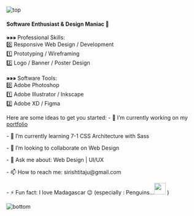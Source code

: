 ### 

<!--
**sirishtitaju/sirishtitaju** is a ✨ _special_ ✨ repository because its `README.md` (this file) appears on your GitHub profile.

Here are some ideas to get you started:

- 🔭 I’m currently working on ...
- 🌱 I’m currently learning ...
- 👯 I’m looking to collaborate on ...
- 🤔 I’m looking for help with ...
- 💬 Ask me about ...
- 📫 How to reach me: ...
- 😄 Pronouns: ...
- ⚡ Fun fact: ...
-->
<!-- height:50vh; display:flex; justify-content:center; align-items:center -->
<!-- <img src="https://i.ibb.co/7NSWvm4/top.png" alt="top" border="0"> -->
<img src="https://i.ibb.co/VjR6FYJ/top.png" alt="top" border="0">
<h4>Software Enthusiast & Design Maniac 👹 </h4>
⁍⁍⁍ Professional Skills: <br/>
0️⃣ Responsive Web Design / Development  <br/>
1️⃣ Prototyping / Wireframing  <br/>
2️⃣ Logo / Banner / Poster Design  <br/>
 <br/>
⁍⁍⁍ Software Tools:  <br/>
0️⃣ Adobe Photoshop  <br/>
1️⃣ Adobe Illustrator / Inkscape  <br/>
2️⃣ Adobe XD / Figma
<p></p>
Here are some ideas to get you started:
- 🔭 I’m currently working on my <a href="http://sirishtitaju.com.np/" target="_blank">portfolio</a><p></p>
- 🌱 I’m currently learning 7-1 CSS Architecture with Sass<p></p>
- 👯 I’m looking to collaborate on Web Design<p></p>
- 💬 Ask me about: Web Design | UI/UX <p></p>
- 📫 How to reach me: sirishtitaju@gmail.com <p>
- ⚡ Fun fact: I love Madagascar 😉 (especially : Penguins...<img width="30" src ="https://media.giphy.com/media/Cmr1OMJ2FN0B2/giphy.gif"/> ) </p>
<img src="https://i.ibb.co/10BCGxR/bottom.png" alt="bottom" border="0">
<!-- <img src="https://i.ibb.co/Fg18qvf/bottom.png" alt="bottom" border="0"> -->
